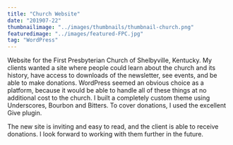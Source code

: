 ```yaml
---
title: "Church Website"
date: "201907-22"
thumbnailimage: "../images/thumbnails/thumbnail-church.png"
featuredimage: "../images/featured-FPC.jpg"
tag: "WordPress"
---
```


Website for the First Presbyterian Church of Shelbyville, Kentucky. My clients wanted a site where people could learn about the church and its history, have access to downloads of the newsletter, see events, and be able to make donations. WordPress seemed an obvious choice as a platform, because it would be able to handle all of these things at no additional cost to the church. I built a completely custom theme using Underscores, Bourbon and Bitters. To cover donations, I used the excellent Give plugin.

The new site is inviting and easy to read, and the client is able to receive donations. I look forward to working with them further in the future.
